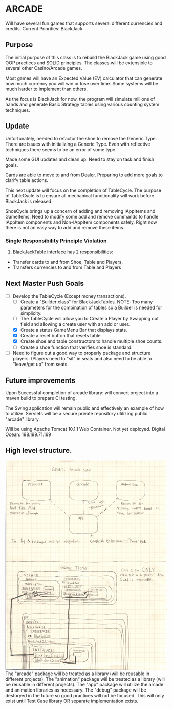 # ARCADE
Will have several fun games that supports several different currencies and credits.
Current Priorities:
BlackJack

## Purpose
The initial purpose of this class is to rebuild the BlackJack game using good OOP practices and SOLID principles.
The classes will be extensible to several other Casino/Arcade games.

Most games will have an Expected Value (EV) calculator that can generate how much currency you will win or lose over time.
Some systems will be much harder to implement than others.

As the focus is BlackJack for now, the program will simulate millions of hands and generate Basic Strategy tables using various counting system techniques.

## Update
Unfortunately, needed to refactor the shoe to remove the Generic Type. There are issues with initializing a Generic Type. Even with reflective techniques there seems to be an error of some type.

Made some GUI updates and clean up. Need to stay on task and finish goals.

Cards are able to move to and from Dealer. Preparing to add more goals to clarify table actions.

This next update will focus on the completion of TableCycle. The purpose of TableCycle is to ensure all mechanical functionality will work before BlackJack is released.

ShoeCycle brings up a concern of adding and removing IAppItems and GameItems. Need to modify some add and remove commands to handle IAppItem components and Non-IAppItem components safely. Right now there is not an easy way to add and remove these items.

### Single Responsibility Principle Violation
1. BlackJackTable interface has 2 responsibilities:
* Transfer cards to and from Shoe, Table and Players,
* Transfers currencies to and from Table and Players

## Next Master Push Goals
- [ ] Develop the TableCycle (Except money transactions).
	- [ ] Create a "Builder class" for BlackJackTables.
		NOTE: Too many parameters for the combination of tables so a Builder is needed for simplicity.
	- [ ] The TableCycle will allow you to Create a Player by Swapping out field and allowing a create user with an add or user.
	- [x] Create a status GameMenu Bar that displays stats.
	- [x] Create a reset button that resets table.
	- [x] Create shoe and table constructors to handle multiple shoe counts.
	- [ ] Create a shoe function that verifies shoe is standard.
- [ ] Need to figure out a good way to properly package and structure players. (Players need to "sit" in seats and also need to be able to "leave/get up" from seats.

## Future improvements
Upon Successful completion of arcade library:
will convert project into a maven build to prepare CI testing.

The Swing application will remain public and effectively an example of how to utilize.
Servlets will be a secure private repository utilizing public "arcade" library.

Will be using Apache Tomcat 10.1.1 Web Container. Not yet deployed.
Digital Ocean: 198.199.71.169

## High level structure.
![Generic Game Structure](readmesrcs/GameSetup.jpg)
The "arcade" package will be treated as a library (will be reusable in different projects).
The "animation" package will be treated as a library (will be reusable in different projects).
The "app" package will utilize the arcade and animation libraries as necessary.
The "debug" package will be destoryed in the future so good practices will not be focused. This will only exist until Test Case library OR separate implementation exists.